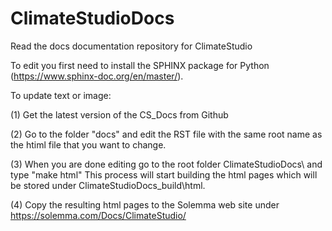 # ClimateStudioDocs
Read the docs documentation repository for ClimateStudio

To edit you first need to install the SPHINX package for Python (https://www.sphinx-doc.org/en/master/).

To update text or image:

(1) Get the latest version of the CS_Docs from Github

(2) Go to the folder "docs" and edit the RST file  with the same root name as the htiml file that you want to change.

(3) When you are done editing go to the root folder ClimateStudioDocs\ and type "make html" This process will start building the html pages which 
will be stored under ClimateStudioDocs\_build\html.

(4) Copy the resulting html pages to the Solemma web site under https://solemma.com/Docs/ClimateStudio/
